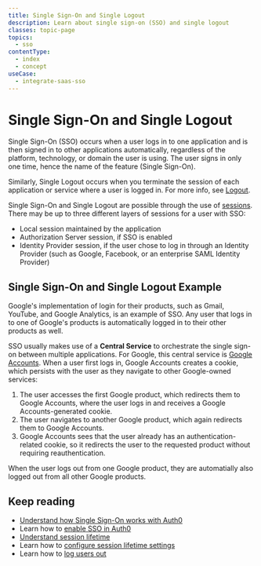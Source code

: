 ```yaml
---
title: Single Sign-On and Single Logout
description: Learn about single sign-on (SSO) and single logout
classes: topic-page
topics:
  - sso
contentType:
  - index
  - concept
useCase:
  - integrate-saas-sso
---
```

# Single Sign-On and Single Logout

Single Sign-On (SSO) occurs when a user logs in to one application and is then signed in to other applications automatically, regardless of the platform, technology, or domain the user is using. The user signs in only one time, hence the name of the feature (Single Sign-On).

Similarly, Single Logout occurs when you terminate the session of each application or service where a user is logged in. For more info, see [Logout](/logout).

Single Sign-On and Single Logout are possible through the use of [sessions](/sessions). There may be up to three different layers of sessions for a user with SSO:

* Local session maintained by the application
* Authorization Server session, if SSO is enabled
* Identity Provider session, if the user chose to log in through an Identity Provider (such as Google, Facebook, or an enterprise SAML Identity Provider)

## Single Sign-On and Single Logout Example

Google's implementation of login for their products, such as Gmail, YouTube, and Google Analytics, is an example of SSO. Any user that logs in to one of Google's products is automatically logged in to their other products as well.

SSO usually makes use of a **Central Service** to orchestrate the single sign-on between multiple applications. For Google, this central service is [Google Accounts](https://accounts.google.com). When a user first logs in, Google Accounts creates a cookie, which persists with the user as they navigate to other Google-owned services:

1. The user accesses the first Google product, which redirects them to Google Accounts, where the user logs in and receives a Google Accounts-generated cookie.
2. The user navigates to another Google product, which again redirects them to Google Accounts.
3. Google Accounts sees that the user already has an authentication-related cookie, so it redirects the user to the requested product without requiring reauthentication.

When the user logs out from one Google product, they are automatially also logged out from all other Google products.

## Keep reading

- [Understand how Single Sign-On works with Auth0](/sso/current/sso-auth0)
- Learn how to [enable SSO in Auth0](/dashboard/guides/tenants/enable-sso-tenant)
- [Understand session lifetime](/sessions/concepts/session-lifetime)
- Learn how to [configure session lifetime settings](/dashboard/guides/tenants/configure-session-lifetime-settings)
- Learn how to [log users out](/logout)